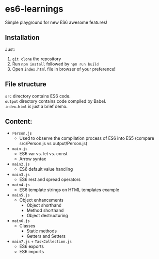 # es6-learnings
Simple playground for new ES6 awesome features!

## Installation
Just:

1. `git clone` the repository  
2. Run `npm install` followed by `npm run build`  
3. Open `index.html` file in browser of your preference!  

## File structure
`src` directory contains ES6 code.  
`output` directory contains code compiled by Babel.  
`index.html` is just a brief demo.

## Content:
* `Person.js`
  * Used to observe the compilation process of ES6 into ES5 (compare src/Person.js vs output/Person.js)
* `main.js`
  * ES6 var vs. let vs. const
  * Arrow syntax
* `main2.js`
  * ES6 default value handling
* `main3.js`
  * ES6 rest and spread operators
* `main4.js`
  * ES6 template strings on HTML templates example
* `main5.js`
  * Object enhancements
    * Object shorthand
    * Method shorthand
    * Object destructuring
* `main6.js`
  * Classes
    * Static methods
    * Getters and Setters
* `main7.js` + `TaskCollection.js`
  * ES6 exports
  * ES6 imports